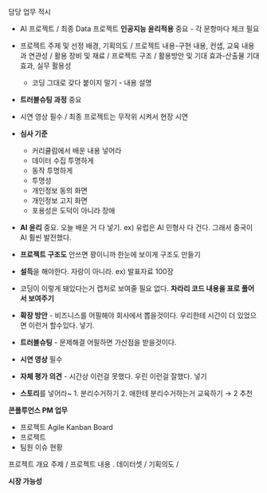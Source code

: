 담당 업무 적시


- AI 프로젝트 / 최종 Data 프로젝트
  **인공지능 윤리적용** 중요 - 각 문항마다 체크 필요

- 프로젝트 주제 및 선정 배경, 기획의도 / 프로젝트 내용-구현 내용, 컨샙, 교육 내용과 연관성 / 활용 장비 및 재료 / 프로젝트 구조 / 활용방안 및 기대 효과-산출물 기대효과, 실무 활용성
  - 코딩 그대로 갖다 붙이지 말기 - 내용 설명

- **트러블슈팅 과정** 중요
- 시연 영상 필수 / 최종 프로젝트는 무작위 시켜서 현장 시연


- **심사 기준**
    - 커리큘럼에서 배운 내용 넣어라
    - 데이터 수집 투명하게
    - 동작 투명하게
    - 투명성
    - 개인정보 동의 화면
    - 개인정보 고지 화면
    - 포용성은 도덕이 아니라 장애
- **AI 윤리** 중요. 오늘 배운 거 다 넣기. ex) 유럽은 AI 민형사 다 건다. 그래서 중국이 AI 훨씬 발전했다.
- **프로젝트 구조도** 안쓰면 꽝이니까 한눈에 보이게 구조도 만들기
- **설득**을 해야한다. 자랑이 아니라. ex) 발표자료 100장
- 코딩이 이렇게 돼있다는거 캡처로 보여줄 필요 없다. **차라리 코드 내용을 표로 풀어서 보여주기**
- **확장 방안** - 비즈니스를 어필해야 회사에서 뽑을것이다. 우리한테 시간이 더 있었으면 이런거 할수있다. 넣기.
- **트러블슈팅** - 문제해결 어필하면 가산점을 받을것이다.
- **시연 영상** 필수
- **자체 평가 의견** - 시간상 이런걸 못했다. 우린 이런걸 잘했다. 넣기
- **스토리**를 넣어라~ 1. 분리수거하기 2. 애한테 분리수거하는거 교육하기 → 2 추천


**콘플루언스 PM 업무**
- 프로젝트 Agile Kanban Board
- 프로젝트 
- 팀원 이슈 현황

프로젝트 개요
주제 / 프로젝트 내용 . 데이터셋 / 기획의도 / 

**시장 가능성**
